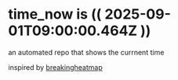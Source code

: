 # time_now is (( 2025-09-01T09:00:00.464Z ))

an automated repo that shows the currnent time

inspired by [breakingheatmap](https://github.com/breakingheatmap/breakingheatmap)